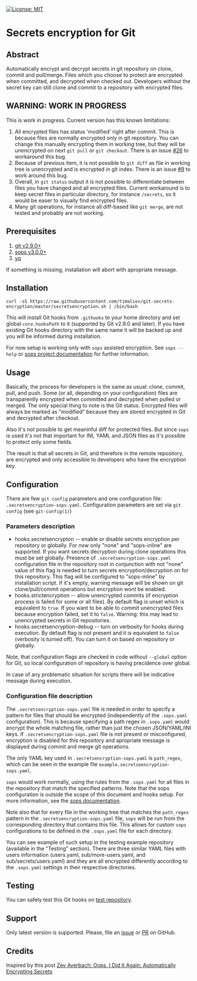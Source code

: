 [![License: MIT](https://img.shields.io/badge/License-MIT-blue.svg)](https://github.com/timaliev/git-secrets-encryption/blob/master/README.md)

# Secrets encryption for Git

[//]: # "SPDX-License-Identifier: MIT"

## Abstract

Automatically encrypt and decrypt secrets in git repository on clone, commit and pull/merge. Files which you choose to protect are encrypted when committed, and decrypted when checked out. Developers without the secret key can still clone and commit to a repository with encrypted files.

## WARNING: WORK IN PROGRESS

This is work in progress. Current version has this known limitations:

1. All encrypted files has status 'modified' right after commit. This is because files are normally encrypted only in git repository. You can change this manually encrypting them in working tree, but they will be unencrypted on next `git pull` or `git checkout`. There is an issue [#26](https://github.com/timaliev/git-secrets-encryption/issues/26) to workaround this bug.
1. Because of previous item, it is not possible to `git diff` as file in working tree is unencrypted and is encrypted in git index. There is an issue [#9](https://github.com/timaliev/git-secrets-encryption/issues/9) to work around this bug.
1. Overall, in `git status` output it is not possible to differentiate between files you have changed and all encrypted files. Current workaround is to keep secret files in particular directory, for instance `/secrets`, so it would be easer to visually find encrypted files.
1. Many git operations, for instance all diff-based like `git merge`, are not tested and probably are not working.

## Prerequisites

1. [git v2.9.0+](https://git-scm.com/downloads)
2. [sops v3.0.0+](https://github.com/getsops/sops)
3. [yq](https://pypi.org/project/yq/)

If something is missing, installation will abort with apropriate message.

## Installation

`curl -sS https://raw.githubusercontent.com/timaliev/git-secrets-encryption/master/secretsencryption.sh | /bin/bash`

This will install Git hooks from `.githooks` to your home directory and set global `core.hooksPath` to it (supported by Git v2.9.0 and later). If you have existing Git hooks directory with the same name it will be backed up and you will be informed during installation.

For now setup is working only with `sops` assisted encryption. See `sops --help` or [sops project documentation](https://github.com/getsops/sops) for further information.

## Usage

Basically, the process for developers is the same as usual: clone, commit, pull, and push. Some (or all, depending on your configuration) files are transparently encrypted when committed and decrypted when pulled or merged. The only special thing to note is the Git status. Encrypted files will always be marked as "modified" because they are stored encrypted in Git and decrypted after checkout.

Also it's not possible to get meaninful diff for protected files. But since `sops` is used it's not that important for INI, YAML and JSON files as it's possible to protect only some fields.

The result is that all secrets in Git, and therefore in the remote repository, are encrypted and only accessible to developers who have the encryption key.

## Configuration

There are few `git config` parameters and one configuration file: `.secretsencryption-sops.yaml`. Configuration parameters are set via `git config` (see `git-config(1)`)

### Parameters description

- hooks.secretsencrypton -- enable or disable secrets encryption per repository or globally. For now only "none" and "sops-inline" are supported. If you want secrets decryption during clone operations this must be set globally. Presence of `.secretsencryption-sops.yaml` configuration file in the repository root in conjunction with not "none" value of this flag is needed to turn secrets encryption/decryption on for this repository. This flag will be configured to "sops-inline" by installation script. If it's empty, warning message will be shown on git clone/pull/commit operations but encryption wont be enabled.
- hooks.strictencryption -- allow unencrypted commits (if encryption process is failed for some or all files). By default flag is unset which is equivalent to `true`. If you want to be able to commit unencrypted files because encryption failed, set it to `false`. Warning: this may lead to unencrypted secrets in Git repositories.
- hooks.secretsencryption-debug -- turn on verbosity for hooks during execution. By default flag is not present and it is equivalent to `false` (verbosity is turned off). You can turn it on based on repository or globally.

Note, that configuration flags are checked in code without `--global` option for Git, so local configuration of repository is having precidence over global.

In case of any problematic situation for scripts there will be indicative message during execution.

### Configuration file description

The `.secretsencryption-sops.yaml` file is needed in order to specify a pattern for files that should be encrypted (independently of the `.sops.yaml` configuration). This is because specifying a path regex in `.sops.yaml` would encrypt the whole matching file, rather than just the chosen JSON/YAML/INI keys. If `.secretsencryption-sops.yaml` file is not present or misconfigured, encryption is disabled for this repository and apropriate message is displayed during commit and merge git operations.

The only YAML key used in `.secretsencryption-sops.yaml` is `path_regex`, which can be seen in the example file `example.secretseencryption-sops.yaml`.

`sops` would work normally, using the rules from the `.sops.yaml` for all files in the repository that match the specified patterns. Note that the sops configuration is outside the scope of this document and hooks setup. For more information, see the [sops documentation](https://github.com/getops/sops).

Note also that for every file in the working tree that matches the `path_regex` pattern in the `.secretsencryption-sops.yaml` file, `sops` will be run from the corresponding directory that contains this file. This allows for custom `sops` configurations to be defined in the `.sops.yaml` file for each directory.

You can see example of such setup in the testing example repository (available in the "Testing" section). There are three similar YAML files with users information (users.yaml, sub/more-users.yaml, and sub/secrets/users.yaml) and they are all encrypted differently according to the `.sops.yaml` settings in their respective directories.

## Testing

You can safely test this Git hooks on [test repository](https://github.com/timaliev/test-git-secrets-encryption).

## Support

Only latest version is supported. Please, file an [issue](https://github.com/timaliev/git-secrets-encryption/issues/new/choose) or [PR](https://github.com/timaliev/git-secrets-encryption/compare) on GitHub.

## Credits

Inspired by this post [Zev Averbach: Oops, I Did It Again: Automatically Encrypting Secrets](https://zev.averba.ch/oops)
